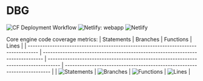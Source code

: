# DBG

![CF Deployment Workflow](https://github.com/alexqguo/drinking-board-game-v3/actions/workflows/deploy-app.yml/badge.svg)
![Netlify: webapp](https://img.shields.io/netlify/97ad68cf-c78b-4fb2-86ae-999e50e13cf1?label=Netlify%3A%20webapp)
![Netlify](https://img.shields.io/netlify/582df6fd-88da-4f34-8cfd-7acfb5a4602b?label=Netlify%3A%20docsite)

Core engine code coverage metrics:
| Statements | Branches | Functions | Lines |
| ---------------------------------------------------------------------------------- | ------------------------------------------------------------------------------ | ----------------------------------------------------------------------------------- | ------------------------------------------------------------------------ |
| ![Statements](https://img.shields.io/badge/statements-86.17%25-yellow.svg?style=flat) | ![Branches](https://img.shields.io/badge/branches-84.12%25-yellow.svg?style=flat) | ![Functions](https://img.shields.io/badge/functions-96.42%25-brightgreen.svg?style=flat) | ![Lines](https://img.shields.io/badge/lines-86.17%25-yellow.svg?style=flat) |
